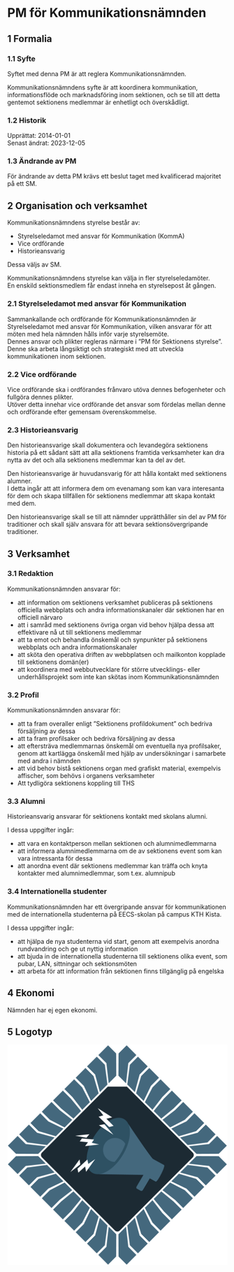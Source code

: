 # PM för Kommunikationsnämnden

## 1 Formalia

### 1.1 Syfte

Syftet med denna PM är att reglera Kommunikationsnämnden.

Kommunikationsnämndens syfte är att koordinera kommunikation, informationsflöde och marknadsföring inom sektionen, och se till att detta gentemot sektionens medlemmar är enhetligt och överskådligt.

### 1.2 Historik

Upprättat: 2014-01-01  
Senast ändrat: 2023-12-05  

### 1.3 Ändrande av PM

För ändrande av detta PM krävs ett beslut taget med kvalificerad majoritet på ett SM.

## 2 Organisation och verksamhet

Kommunikationsnämndens styrelse består av:

- Styrelseledamot med ansvar för Kommunikation (KommA)
- Vice ordförande
- Historieansvarig

Dessa väljs av SM.

Kommunikationsnämndens styrelse kan välja in fler styrelseledamöter.  
En enskild sektionsmedlem får endast inneha en styrelsepost åt gången.

### 2.1 Styrelseledamot med ansvar för Kommunikation

Sammankallande och ordförande för Kommunikationsnämnden är Styrelseledamot med ansvar för Kommunikation, vilken ansvarar för att möten med hela nämnden hålls inför varje styrelsemöte.  
Dennes ansvar och plikter regleras närmare i ”PM för Sektionens styrelse”.  
Denne ska arbeta långsiktigt och strategiskt med att utveckla kommunikationen inom sektionen.

### 2.2 Vice ordförande

Vice ordförande ska i ordförandes frånvaro utöva dennes befogenheter och fullgöra dennes plikter.  
Utöver detta innehar vice ordförande det ansvar som fördelas mellan denne och ordförande efter gemensam överenskommelse.

### 2.3 Historieansvarig

Den historieansvarige skall dokumentera och levandegöra sektionens historia på ett sådant sätt att alla sektionens framtida verksamheter kan dra nytta av det och alla sektionens medlemmar kan ta del av det.

Den historieansvarige är huvudansvarig för att hålla kontakt med sektionens alumner.  
I detta ingår att att informera dem om evenamang som kan vara interesanta för dem och skapa tillfällen för sektionens medlemmar att skapa kontakt med dem.

Den historieansvarige skall se till att nämnder upprätthåller sin del av PM för traditioner och skall själv ansvara för att bevara sektionsövergripande traditioner.

## 3 Verksamhet

### 3.1 Redaktion

Kommunikationsnämnden ansvarar för:

- att information om sektionens verksamhet publiceras på sektionens officiella webbplats och andra informationskanaler där sektionen har en officiell närvaro  
- att i samråd med sektionens övriga organ vid behov hjälpa dessa att effektivare nå ut till sektionens medlemmar  
- att ta emot och behandla önskemål och synpunkter på sektionens webbplats och andra informationskanaler  
- att sköta den operativa driften av webbplatsen och mailkonton kopplade till sektionens domän(er)  
- att koordinera med webbutvecklare för större utvecklings- eller underhållsprojekt som inte kan skötas inom Kommunikationsnämnden

### 3.2 Profil

Kommunikationsnämnden ansvarar för:

- att ta fram overaller enligt ”Sektionens profildokument” och bedriva försäljning av dessa  
- att ta fram profilsaker och bedriva försäljning av dessa  
- att eftersträva medlemmarnas önskemål om eventuella nya profilsaker, genom att kartlägga önskemål med hjälp av undersökningar i samarbete med andra i nämnden  
- att vid behov bistå sektionens organ med grafiskt material, exempelvis affischer, som behövs i organens verksamheter  
- Att tydligöra sektionens koppling till THS

### 3.3 Alumni

Historieansvarig ansvarar för sektionens kontakt med skolans alumni.

I dessa uppgifter ingår:

- att vara en kontaktperson mellan sektionen och alumnimedlemmarna  
- att informera alumnimedlemmarna om de av sektionens event som kan vara intressanta för dessa  
- att anordna event där sektionens medlemmar kan träffa och knyta kontakter med alumnimedlemmar, som t.ex. alumnipub

### 3.4 Internationella studenter

Kommunikationsnämnden har ett övergripande ansvar för kommunikationen med de internationella studenterna på EECS-skolan på campus KTH Kista.

I dessa uppgifter ingår:

- att hjälpa de nya studenterna vid start, genom att exempelvis anordna rundvandring och ge ut nyttig information  
- att bjuda in de internationella studenterna till sektionens olika event, som pubar, LAN, sittningar och sektionsmöten  
- att arbeta för att information från sektionen finns tillgänglig på engelska

## 4 Ekonomi

Nämnden har ej egen ekonomi.

## 5 Logotyp

![Kommunikationsnämnden Logotyp](./img/logo-kommunikation-1500px.png)
